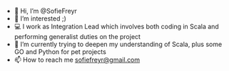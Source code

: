- 👋 Hi, I’m @SofieFreyr
- 👀 I’m interested ;)
- 💻 I work as Integration Lead which involves both coding in Scala and performing generalist duties on the project
- 🌱 I’m currently trying to deepen my understanding of Scala, plus some GO and Python for pet projects
- 📫 How to reach me sofiefreyr@gmail.com

